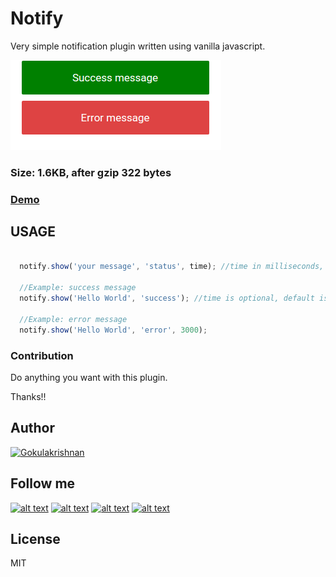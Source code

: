 # Notify

Very simple notification plugin written using vanilla javascript.

![Example](https://github.com/gokulkrishh/notify/raw/master/src/images/demo.png "Example")

### Size: 1.6KB, after gzip 322 bytes

### [Demo](https://gokulkrishh.github.io/demo/notify/index.html)

## USAGE


```javascript
  
  notify.show('your message', 'status', time); //time in milliseconds, status success, error

  //Example: success message
  notify.show('Hello World', 'success'); //time is optional, default is 3 seconds

  //Example: error message
  notify.show('Hello World', 'error', 3000);
```


### Contribution

Do anything you want with this plugin.

Thanks!!

## Author

[![Gokulakrishnan](https://avatars0.githubusercontent.com/u/2944237?v=3&s=72)](https://github.com/gokulkrishh)

## Follow me

[1.1]: http://i.imgur.com/tXSoThF.png (twitter icon with padding)
[2.1]: http://i.imgur.com/P3YfQoD.png (facebook icon with padding)
[3.1]: http://i.imgur.com/yCsTjba.png (google plus icon with padding)
[4.1]: http://i.imgur.com/0o48UoR.png (github icon with padding)

[1]: http://www.twitter.com/gokul_i
[2]: http://www.facebook.com/gokulkrishh
[3]: https://plus.google.com/+GokulKalaikoven
[4]: http://www.github.com/gokulkrishh

[![alt text][1.1]][1] [![alt text][2.1]][2] [![alt text][3.1]][3] [![alt text][4.1]][4]


License
----

MIT
